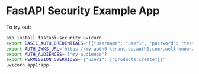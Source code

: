 # FastAPI Security Example App

To try out:

```bash
pip install fastapi-security uvicorn
export BASIC_AUTH_CREDENTIALS='[{"username": "user1", "password": "test"}]'
export AUTH_JWKS_URL='https://my-auth0-tenant.eu.auth0.com/.well-known/jwks.json'
export AUTH_AUDIENCES='["my-audience"]'
export PERMISSION_OVERRIDES='{"user1": ["products:create"]}'
uvicorn app1:app
```
